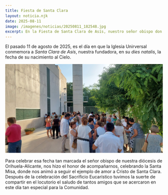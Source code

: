 ```yaml
---
title: Fiesta de Santa Clara
layout: noticia.njk
date: 2025-08-11
image: /imagenes/noticias/20250811_182548.jpg
excerpt: En la Fiesta de Santa Clara de Asís, nuestro señor obispo don José Ignacio Munilla, ofició la Santa Misa.
---
```


El pasado 11 de agosto de 2025, es el día en que la Iglesia Unirversal conmemora a *Santa Clara de Asís*, nuestra fundadora, en su _dies natalis_, la fecha de su nacimiento al Cielo. 

<img src="/imagenes/noticias/20250811_193710.jpg" alt="Merienda en el patio del convento" class="imagen-centro" />

Para celebrar esa fecha tan marcada el señor obispo de nuestra diócesis de Orihuela-Alicante, nos hizo el honor de acompañarnos, celebrando la Santa Misa, donde nos animó a seguir el ejemplo de amor a Cristo de Santa Clara. Después de la celebración del Sacrificio Eucarístico tuvimos la suerte de compartir en el locutorio el saludo de tantos amigos que se acercaron en este día tan especial para la Comunidad.

